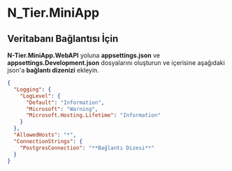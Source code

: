# N_Tier.MiniApp

## Veritabanı Bağlantısı İçin

**N-Tier.MiniApp.WebAPI** yoluna **appsettings.json** ve **appsettings.Development.json** dosyalarını oluşturun ve içerisine aşağıdaki json'a **bağlantı dizenizi** ekleyin.

```json
{
  "Logging": {
    "LogLevel": {
      "Default": "Information",
      "Microsoft": "Warning",
      "Microsoft.Hosting.Lifetime": "Information"
    }
  },
  "AllowedHosts": "*",
  "ConnectionStrings": {
    "PostgresConnection": "**Bağlantı Dizesi**"
  }
}
```
